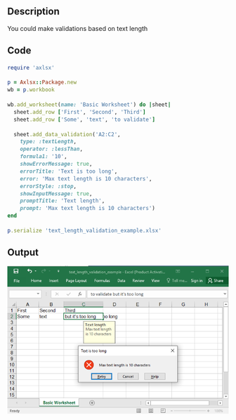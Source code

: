 ## Description

You could make validations based on text length

## Code

```ruby
require 'axlsx'

p = Axlsx::Package.new
wb = p.workbook

wb.add_worksheet(name: 'Basic Worksheet') do |sheet|
  sheet.add_row ['First', 'Second', 'Third']
  sheet.add_row ['Some', 'text', 'to validate']

  sheet.add_data_validation('A2:C2',
    type: :textLength,
    operator: :lessThan,
    formula1: '10',
    showErrorMessage: true,
    errorTitle: 'Text is too long',
    error: 'Max text length is 10 characters',
    errorStyle: :stop,
    showInputMessage: true,
    promptTitle: 'Text length',
    prompt: 'Max text length is 10 characters')
end

p.serialize 'text_length_validation_example.xlsx'
```

## Output

![Output](images/text_length_validation_example.png "Output")

